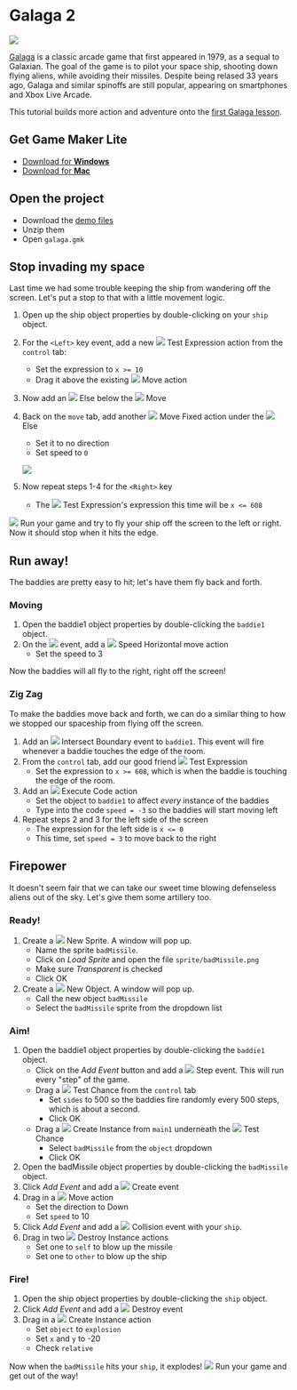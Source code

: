 # Galaga 2

![](http://upload.wikimedia.org/wikipedia/en/thumb/2/2a/Galaga.png/220px-Galaga.png)

[Galaga](http://en.wikipedia.org/wiki/Galaga) is a classic arcade game that
first appeared in 1979, as a sequal to Galaxian. The goal of the game is to
pilot your space ship, shooting down flying aliens, while avoiding their
missiles. Despite being relased 33 years ago, Galaga and similar spinoffs are
still popular, appearing on smartphones and Xbox Live Arcade.

This tutorial builds more action and adventure onto the
[first Galaga lesson](https://github.com/cameronmcefee/Lesson-Plans/blob/master/galaga/galaga.md).


## Get Game Maker Lite

* [Download for **Windows**](http://www.yoyogames.com/gamemaker/windows)
* [Download for **Mac**](http://www.yoyogames.com/gamemaker/mac)

## Open the project

* Download the [demo files](https://github.com/kristjan/Lesson-Plans/blob/galaga_part_deux/galaga-2/demo-files.zip?raw=true)
* Unzip them
* Open `galaga.gmk`

## Stop invading my space

Last time we had some trouble keeping the ship from wandering off the screen.
Let's put a stop to that with a little movement logic.

1. Open up the ship object properties by double-clicking on your `ship` object.
1. For the `<Left>` key event, add a new
   ![](https://github.com/downloads/kristjan/Lesson-Plans/test-expression.png)
   Test Expression action from the `control` tab:
    * Set the expression to `x >= 10`
    * Drag it above the existing
   ![](https://github.com/downloads/kristjan/Lesson-Plans/move-fixed.png) Move
   action
1. Now add an ![](https://github.com/downloads/kristjan/Lesson-Plans/else.png)
   Else below the
   ![](https://github.com/downloads/kristjan/Lesson-Plans/move-fixed.png) Move
1. Back on the `move` tab, add another
   ![](https://github.com/downloads/kristjan/Lesson-Plans/move-fixed.png) Move
   Fixed action under the
   ![](https://github.com/downloads/kristjan/Lesson-Plans/else.png) Else
    * Set it to no direction
    * Set speed to `0`

    ![](https://github.com/downloads/kristjan/Lesson-Plans/stop-at-boundary.png)
1. Now repeat steps 1-4 for the `<Right>` key
    * The
   ![](https://github.com/downloads/kristjan/Lesson-Plans/test-expression.png)
   Test Expression's expression this time will be `x <= 608`

![](https://github.com/downloads/kristjan/Lesson-Plans/run.png) Run your game
and try to fly your ship off the screen to the left or right. Now it should stop
when it hits the edge.

## Run away!

The baddies are pretty easy to hit; let's have them fly back and forth.

### Moving

1. Open the baddie1 object properties by double-clicking the `baddie1` object.
1. On the ![](https://github.com/downloads/kristjan/Lesson-Plans/create.png)
   event, add a
   ![](https://github.com/downloads/kristjan/Lesson-Plans/speed-horizontal.png)
   Speed Horizontal move action
    * Set the speed to 3

Now the baddies will all fly to the right, right off the screen!

### Zig Zag

To make the baddies move back and forth, we can do a similar thing to how we
stopped our spaceship from flying off the screen.

1. Add an
   ![](https://github.com/downloads/kristjan/Lesson-Plans/intersect-boundary.png)
   Intersect Boundary event to `baddie1`. This event will fire whenever a baddie
   touches the edge of the room.
1. From the `control` tab, add our good friend
   ![](https://github.com/downloads/kristjan/Lesson-Plans/test-expression.png)
   Test Expression
    * Set the expression to `x >= 608`, which is when the baddie is touching the
     edge of the room.
1. Add an
   ![](https://github.com/downloads/kristjan/Lesson-Plans/execute-code.png)
   Execute Code action
    * Set the object to `baddie1` to affect _every_ instance of the baddies
    * Type into the code `speed = -3` so the baddies will start moving left
1. Repeat steps 2 and 3 for the left side of the screen
    * The expression for the left side is `x <= 0`
    * This time, set `speed = 3` to move back to the right


## Firepower

It doesn't seem fair that we can take our sweet time blowing defenseless aliens
out of the sky. Let's give them some artillery too.

### Ready!

1. Create a
   ![](https://github.com/downloads/kristjan/Lesson-Plans/new-sprite.png)
   New Sprite. A window will pop up.
    * Name the sprite `badMissile`.
    * Click on _Load Sprite_ and open the file `sprite/badMissile.png`
    * Make sure _Transparent_ is checked
    * Click OK
1. Create a
   ![](https://github.com/downloads/kristjan/Lesson-Plans/new-object.png)
   New Object. A window will pop up.
    * Call the new object `badMissile`
    * Select the `badMissile` sprite from the dropdown list

### Aim!

1. Open the baddie1 object properties by double-clicking the `baddie1` object.
    * Click on the _Add Event_ button and add a
      ![](https://github.com/downloads/kristjan/Lesson-Plans/step.png) Step
      event. This will run every "step" of the game.
    * Drag a
      ![](https://github.com/downloads/kristjan/Lesson-Plans/test-chance.png)
      Test Chance from the `control` tab
        * Set `sides` to 500 so the baddies fire randomly every 500 steps,
          which is about a second.
        * Click OK
    * Drag a
      ![](https://github.com/downloads/kristjan/Lesson-Plans/create-instance.png)
      Create Instance from `main1` underneath the
      ![](https://github.com/downloads/kristjan/Lesson-Plans/test-chance.png)
      Test Chance
        * Select `badMissile` from the `object` dropdown
        * Click OK
1. Open the badMissile object properties by double-clicking the `badMissile`
   object.
1. Click _Add Event_ and add a
   ![](https://github.com/downloads/kristjan/Lesson-Plans/create.png) Create
   event
1. Drag in a
   ![](https://github.com/downloads/kristjan/Lesson-Plans/move-fixed.png)
   Move action
    * Set the direction to Down
    * Set `speed` to 10
1. Click _Add Event_ and add a
   ![](https://github.com/downloads/kristjan/Lesson-Plans/collision.png)
   Collision event with your `ship`.
1. Drag in two
   ![](https://github.com/downloads/kristjan/Lesson-Plans/destroy-instance.png)
   Destroy Instance actions
    * Set one to `self` to blow up the missile
    * Set one to `other` to blow up the ship

### Fire!

1. Open the ship object properties by double-clicking the `ship` object.
1. Click _Add Event_ and add a
   ![](https://github.com/downloads/kristjan/Lesson-Plans/destroy.png) Destroy
   event
1. Drag in a
   ![](https://github.com/downloads/kristjan/Lesson-Plans/create-instance.png)
   Create Instance action
    * Set `object` to `explosion`
    * Set `x` and `y` to -20
    * Check `relative`

Now when the `badMissile` hits your `ship`, it explodes!
![](https://github.com/downloads/kristjan/Lesson-Plans/run.png) Run your game
and get out of the way!
